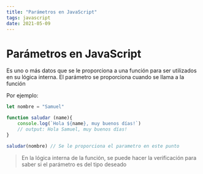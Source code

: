 ```yaml
---
title: "Parámetros en JavaScript"
tags: javascript
date: 2021-05-09
---
```


# Parámetros en JavaScript

Es uno o más datos que se le proporciona a una función para ser utilizados en su lógica interna. El parámetro se proporciona cuando se llama a la función

Por ejemplo:

````js
let nombre = "Samuel"

function saludar (name){
	console.log(`Hola ${name}, muy buenos días!`) 
	// output: Hola Samuel, muy buenos días!
}

saludar(nombre) // Se le proporciona el parametro en este punto
````

> En la lógica interna de la función, se puede hacer la verificación para saber si el parámetro es del tipo deseado